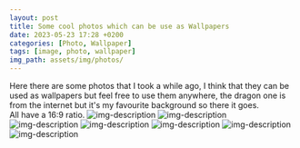 ```yaml
---
layout: post
title: Some cool photos which can be use as Wallpapers
date: 2023-05-23 17:28 +0200
categories: [Photo, Wallpaper]
tags: [image, photo, wallpaper]
img_path: assets/img/photos/
---
```

Here there are some photos that I took a while ago, I think that they can be used as wallpapers but feel free to use them anywhere, the dragon one is from the internet but it's my favourite background so there it goes.\
All have a 16:9 ratio.
![img-description](fondo1.jpg)
![img-description](fondo4.jpg)
![img-description](fondo2.jpg)
![img-description](fondo3.jpg)
![img-description](fondo6.jpg)
![img-description](fondo5.jpg)
![img-description](dragon.jpg)
